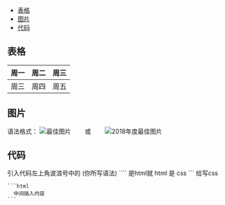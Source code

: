 
- [表格](#%E8%A1%A8%E6%A0%BC)
- [图片](#%E5%9B%BE%E7%89%87)
- [代码](#%E4%BB%A3%E7%A0%81)



## 表格
| 周一 | 周二 | 周三 |
 | --- | --- | --- |
 | 周三 | 周四 | 周五 |

## 图片
语法格式： ![最佳图片](https://img6.bdstatic.com/img/image/public/PCbanner1.png) 
  或   ![2018年度最佳图片](https://img6.bdstatic.com/img/image/public/PCbanner1.png "2018年度最佳图片")

## 代码
引入代码左上角波浪号中的 (你所写语法) ```` 是html就 html 是 css ``` 给写css

    ```html
      中间插入内容
    ```